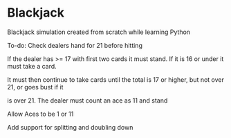 # Blackjack
 Blackjack simulation created from scratch while learning Python

To-do:
 Check dealers hand for 21 before hitting
 
 If the dealer has >= 17 with first two cards it must stand. If it is 16 or under it must take a card.
 
 It must then continue to take cards until the total is 17 or higher, but not over 21, or goes bust if it
 
 is over 21. The dealer must count an ace as 11 and stand
 
 Allow Aces to be 1 or 11
 
 Add support for splitting and doubling down
